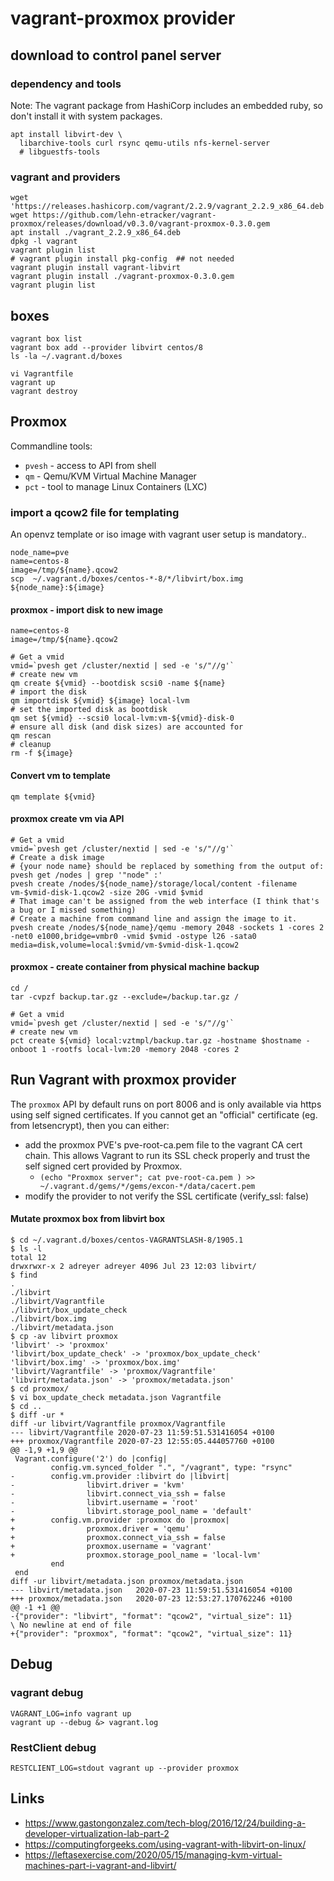# vagrant-proxmox provider

## download to control panel server

### dependency and tools
Note: The vagrant package from HashiCorp includes an embedded ruby, so don't install it with system packages.

```
apt install libvirt-dev \
  libarchive-tools curl rsync qemu-utils nfs-kernel-server
  # libguestfs-tools
```

### vagrant and providers
```
wget 'https://releases.hashicorp.com/vagrant/2.2.9/vagrant_2.2.9_x86_64.deb'
wget https://github.com/lehn-etracker/vagrant-proxmox/releases/download/v0.3.0/vagrant-proxmox-0.3.0.gem
apt install ./vagrant_2.2.9_x86_64.deb
dpkg -l vagrant
vagrant plugin list
# vagrant plugin install pkg-config  ## not needed
vagrant plugin install vagrant-libvirt
vagrant plugin install ./vagrant-proxmox-0.3.0.gem
vagrant plugin list
```

## boxes
```
vagrant box list
vagrant box add --provider libvirt centos/8
ls -la ~/.vagrant.d/boxes
```

```
vi Vagrantfile
vagrant up
vagrant destroy
```

## Proxmox
Commandline tools:
* `pvesh` - access to API from shell
* `qm` - Qemu/KVM Virtual Machine Manager
* `pct` - tool to manage Linux Containers (LXC)


### import a qcow2 file for templating
An openvz template or iso image with vagrant user setup is mandatory..

```
node_name=pve
name=centos-8
image=/tmp/${name}.qcow2
scp  ~/.vagrant.d/boxes/centos-*-8/*/libvirt/box.img ${node_name}:${image}
```

#### proxmox - import disk to new image
```
name=centos-8
image=/tmp/${name}.qcow2

# Get a vmid
vmid=`pvesh get /cluster/nextid | sed -e 's/"//g'`
# create new vm
qm create ${vmid} --bootdisk scsi0 -name ${name}
# import the disk
qm importdisk ${vmid} ${image} local-lvm
# set the imported disk as bootdisk
qm set ${vmid} --scsi0 local-lvm:vm-${vmid}-disk-0
# ensure all disk (and disk sizes) are accounted for
qm rescan
# cleanup
rm -f ${image}
```

#### Convert vm to template
```
qm template ${vmid}
```

#### proxmox create vm via API
```
# Get a vmid
vmid=`pvesh get /cluster/nextid | sed -e 's/"//g'`
# Create a disk image
# {your node name} should be replaced by something from the output of: pvesh get /nodes | grep '"node" :'
pvesh create /nodes/${node_name}/storage/local/content -filename vm-$vmid-disk-1.qcow2 -size 20G -vmid $vmid
# That image can't be assigned from the web interface (I think that's a bug or I missed something)
# Create a machine from command line and assign the image to it.
pvesh create /nodes/${node_name}/qemu -memory 2048 -sockets 1 -cores 2 -net0 e1000,bridge=vmbr0 -vmid $vmid -ostype l26 -sata0 media=disk,volume=local:$vmid/vm-$vmid-disk-1.qcow2
```

#### proxmox - create container from physical machine backup
```
cd /
tar -cvpzf backup.tar.gz --exclude=/backup.tar.gz /

# Get a vmid
vmid=`pvesh get /cluster/nextid | sed -e 's/"//g'`
# create new vm
pct create ${vmid} local:vztmpl/backup.tar.gz -hostname $hostname -onboot 1 -rootfs local-lvm:20 -memory 2048 -cores 2
```

## Run Vagrant with proxmox provider
The `proxmox` API by default runs on port 8006 and is only available via https using self signed certificates. If you cannot get an "official" certificate (eg. from letsencrypt), then you can either:
- add the proxmox PVE's pve-root-ca.pem file to the vagrant CA cert chain. This allows Vagrant to run its SSL check properly and trust the self signed cert provided by Proxmox.
  - `(echo "Proxmox server"; cat pve-root-ca.pem ) >> ~/.vagrant.d/gems/*/gems/excon-*/data/cacert.pem`
- modify the provider to not verify the SSL certificate (verify_ssl: false)

#### Mutate proxmox box from libvirt box
```
$ cd ~/.vagrant.d/boxes/centos-VAGRANTSLASH-8/1905.1
$ ls -l
total 12
drwxrwxr-x 2 adreyer adreyer 4096 Jul 23 12:03 libvirt/
$ find
.
./libvirt
./libvirt/Vagrantfile
./libvirt/box_update_check
./libvirt/box.img
./libvirt/metadata.json
$ cp -av libvirt proxmox
'libvirt' -> 'proxmox'
'libvirt/box_update_check' -> 'proxmox/box_update_check'
'libvirt/box.img' -> 'proxmox/box.img'
'libvirt/Vagrantfile' -> 'proxmox/Vagrantfile'
'libvirt/metadata.json' -> 'proxmox/metadata.json'
$ cd proxmox/
$ vi box_update_check metadata.json Vagrantfile
$ cd ..
$ diff -ur *
diff -ur libvirt/Vagrantfile proxmox/Vagrantfile
--- libvirt/Vagrantfile	2020-07-23 11:59:51.531416054 +0100
+++ proxmox/Vagrantfile	2020-07-23 12:55:05.444057760 +0100
@@ -1,9 +1,9 @@
 Vagrant.configure('2') do |config|
         config.vm.synced_folder ".", "/vagrant", type: "rsync"
-        config.vm.provider :libvirt do |libvirt|
-                libvirt.driver = 'kvm'
-                libvirt.connect_via_ssh = false
-                libvirt.username = 'root'
-                libvirt.storage_pool_name = 'default'
+        config.vm.provider :proxmox do |proxmox|
+                proxmox.driver = 'qemu'
+                proxmox.connect_via_ssh = false
+                proxmox.username = 'vagrant'
+                proxmox.storage_pool_name = 'local-lvm'
         end
 end
diff -ur libvirt/metadata.json proxmox/metadata.json
--- libvirt/metadata.json	2020-07-23 11:59:51.531416054 +0100
+++ proxmox/metadata.json	2020-07-23 12:53:27.170762246 +0100
@@ -1 +1 @@
-{"provider": "libvirt", "format": "qcow2", "virtual_size": 11}
\ No newline at end of file
+{"provider": "proxmox", "format": "qcow2", "virtual_size": 11}
```


## Debug

### vagrant debug
```
VAGRANT_LOG=info vagrant up
vagrant up --debug &> vagrant.log
```

### RestClient debug
```
RESTCLIENT_LOG=stdout vagrant up --provider proxmox
```


## Links
* https://www.gastongonzalez.com/tech-blog/2016/12/24/building-a-developer-virtualization-lab-part-2
* https://computingforgeeks.com/using-vagrant-with-libvirt-on-linux/
* https://leftasexercise.com/2020/05/15/managing-kvm-virtual-machines-part-i-vagrant-and-libvirt/

